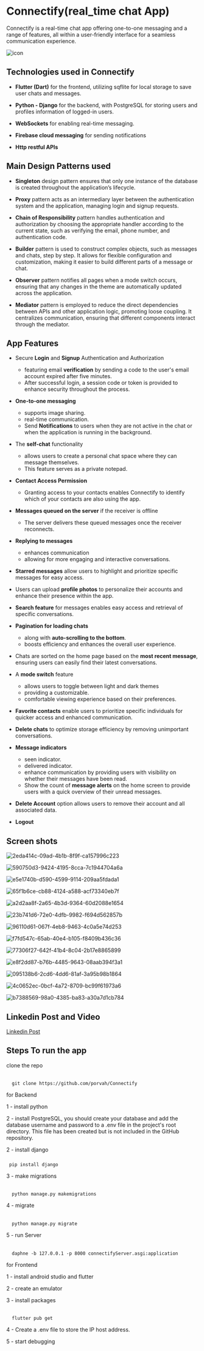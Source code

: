 # Connectify(real_time chat App)
Connectify is a real-time chat app offering one-to-one messaging and a range of features, all within a user-friendly interface for a seamless communication experience.


![icon](https://github.com/user-attachments/assets/37b093ac-62e5-4d51-a791-54ebef11f596)

## Technologies used in Connectify 
  - **Flutter (Dart)** for the frontend, utilizing sqflite for local storage to save user chats and messages.

  - **Python - Django** for the backend, with PostgreSQL for storing users and profiles information of logged-in users.

  - **WebSockets** for enabling real-time messaging.

  - **Firebase cloud messaging** for sending notifications

  - **Http restful APIs**

## Main Design Patterns used
   - **Singleton** design pattern ensures that only one instance of the database is created throughout the application’s lifecycle.

   - **Proxy** pattern acts as an intermediary layer between the authentication system and the application, managing login and signup requests.

   - **Chain of Responsibility** pattern handles authentication and authorization by choosing the appropriate handler according to the current state, such as verifying the email, phone number, and authentication code.

   - **Builder** pattern is used to construct complex objects, such as messages and chats, step by step. It allows for flexible configuration and customization, making it easier to build different parts of a message or chat.

   - **Observer** pattern notifies all pages when a mode switch occurs, ensuring that any changes in the theme are automatically updated across the application.

   - **Mediator** pattern is employed to reduce the direct dependencies between APIs and other application logic, promoting loose coupling. It centralizes communication, ensuring that different components interact through the mediator.


## App Features

  - Secure **Login** and **Signup** Authentication and Authorization
    -  featuring email **verification** by sending a code to the user's email account expired after five minutes.
    -  After successful login, a session code or token is provided to enhance security throughout the process.

  - **One-to-one messaging**
    - supports image sharing.
    - real-time communication.
    - Send **Notifications** to users when they are not active in the chat or when the application is running in the background.

  - The **self-chat** functionality
    - allows users to create a personal chat space where they can message themselves.
    -  This feature serves as a private notepad.

  - **Contact Access Permission**
    - Granting access to your contacts enables Connectify to identify which of your contacts are also using the app.

  - **Messages queued on the server** if the receiver is offline
    - The server delivers these queued messages once the receiver reconnects.

  - **Replying to messages**
    - enhances communication
    -  allowing for more engaging and interactive conversations.

  - **Starred messages** allow users to highlight and prioritize specific messages for easy access.

  - Users can upload **profile photos** to personalize their accounts and enhance their presence within the app.

  - **Search feature** for messages enables easy access and retrieval of specific conversations.

  - **Pagination for loading chats**
     -  along with **auto-scrolling to the bottom**.
     -  boosts efficiency and enhances the overall user experience.

 - Chats are sorted on the home page based on the **most recent message**, ensuring users can easily find their latest conversations.

 - A **mode switch** feature
   - allows users to toggle between light and dark themes
   -  providing a customizable.
   -  comfortable viewing experience based on their preferences.

 - **Favorite contacts** enable users to prioritize specific individuals for quicker access and enhanced communication.

 - **Delete chats** to optimize storage efficiency by removing unimportant conversations.

 - **Message indicators**
   - seen indicator.
   - delivered indicator.
   -  enhance communication by providing users with visibility on whether their messages have been read.
   - Show the count of **message alerts** on the home screen to provide users with a quick overview of their unread messages.

 - **Delete Account** option allows users to remove their account and all associated data.

 - **Logout**

## Screen shots 

![2eda414c-09ad-4b1b-8f9f-ca157996c223](https://github.com/user-attachments/assets/a8953f81-b9cf-487a-bd28-cd81ff0078ae)



![590750d3-9424-4195-8cca-7c1944704a6a](https://github.com/user-attachments/assets/13bae290-dca3-47bc-ab9c-4efefdc2712e)


![e5e1740b-d590-4599-9114-209aa5fdada1](https://github.com/user-attachments/assets/0194eb92-1bd3-405b-86f5-c65cb51e53f4)


![65f1b6ce-cb88-4124-a588-acf73340eb7f](https://github.com/user-attachments/assets/3fca6d12-9851-4238-a7cf-902ce381e5a5)


![a2d2aa8f-2a65-4b3d-9364-60d2088e1654](https://github.com/user-attachments/assets/af8c2107-2be6-4bee-9096-41a61f2ccf9b)


![23b741d6-72e0-4dfb-9982-f694d562857b](https://github.com/user-attachments/assets/2a156cf9-b449-476a-aa3b-274995acc792)


![96110d61-067f-4eb8-9463-4c0a5e74d253](https://github.com/user-attachments/assets/a835147a-58c9-48af-abf2-8d495a6b55d0)


![f7fd547c-65ab-40e4-b105-f8409b436c36](https://github.com/user-attachments/assets/fff68f08-2125-444d-a235-5ef37c5498f4)

![77306f27-642f-41b4-8c04-2b17e8865899](https://github.com/user-attachments/assets/8e77c63c-4706-47c9-87bf-2a43d1b5cb1d)

![e8f2dd87-b76b-4485-9643-08aab394f3a1](https://github.com/user-attachments/assets/48e516d7-4e2c-4cc5-90b2-cb92a3d90bb4)


![095138b6-2cd6-4dd6-81af-3a95b98b1864](https://github.com/user-attachments/assets/2bb549a8-6823-47db-8f9d-023c26f6cdef)



![4c0652ec-0bcf-4a72-8709-bc99f61973a6](https://github.com/user-attachments/assets/c831dabb-0eee-4bf4-9545-3a7e26b77062)


![b7388569-98a0-4385-ba83-a30a7d1cb784](https://github.com/user-attachments/assets/f1bf0d90-dff8-473e-9b14-8d42b827db38)

## Linkedin Post and Video

[Linkedin Post](https://www.linkedin.com/posts/rowan-mohammad-902327288_introducing-connectify-your-real-time-activity-7250109637864083457-pU9A?utm_source=share&utm_medium=member_desktop)


## Steps To run the app

clone the repo

######
      git clone https://github.com/porvah/Connectify
for Backend 

1 - install python

2 - install PostgreSQL, you should create your database and add the database username and password to a .env file in the project's root directory. This file has been created but is not included in the GitHub repository.

2 - install django

#####
     pip install django

3 - make migrations

######
      python manage.py makemigrations

4 - migrate

######
      python manage.py migrate

5 - run Server

######
      daphne -b 127.0.0.1 -p 8000 connectifyServer.asgi:application

for Frontend

1 - install android studio and flutter

2 - create an emulator

3 - install packages

######
      flutter pub get

4 - Create a .env file to store the IP host address.
      
5 - start debugging


 










